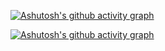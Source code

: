 [![Ashutosh's github activity graph](https://activity-graph.herokuapp.com/graph?username=FlameFate&bg_color=050505&color=e4ecea&line=9fa39f&point=f3eff6&area=true&hide_border=true)](https://github.com/ashutosh00710/github-readme-activity-graph)
<!--[![GitHub Streak](http://github-readme-streak-stats.herokuapp.com?user=FlameFate&theme=dark&hide_border=true&date_format=j%20M%5B%20Y%5D)](https://git.io/streak-stats)-->
[![Ashutosh's github activity graph](https://activity-graph.herokuapp.com/graph?username=FlameFate)](https://github.com/ashutosh00710/github-readme-activity-graph)


